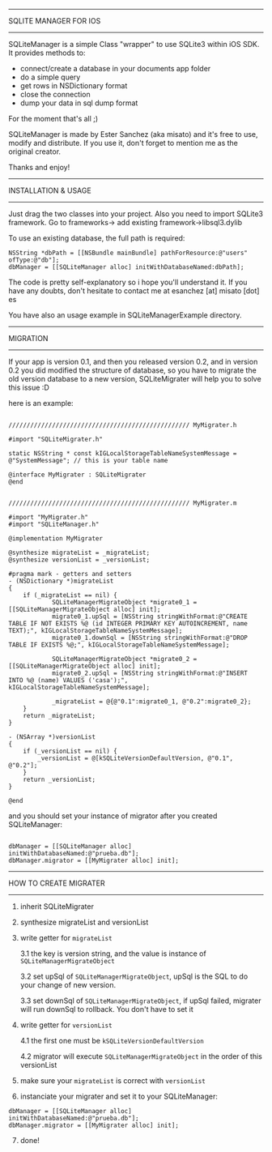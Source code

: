 *************************

 SQLITE MANAGER FOR IOS

*************************

SQLiteManager is a simple Class "wrapper" to use SQLite3 within iOS SDK.
It provides methods to:
- connect/create a database in your documents app folder
- do a simple query
- get rows in NSDictionary format
- close the connection
- dump your data in sql dump format

For the moment that's all ;) 

SQLiteManager is made by Ester Sanchez (aka misato) and it's free to use, modify and distribute. 
If you use it, don't forget to mention me as the original creator. 

Thanks and enjoy!

**********************

 INSTALLATION & USAGE

**********************

Just drag the two classes into your project. Also you need to import SQLite3 framework. Go to frameworks-> add existing framework->libsql3.dylib

To use an existing database, the full path is required:

```objc
NSString *dbPath = [[NSBundle mainBundle] pathForResource:@"users" ofType:@"db"];
dbManager = [[SQLiteManager alloc] initWithDatabaseNamed:dbPath];
```

The code is pretty self-explanatory so i hope you'll understand it.
If you have any doubts, don't hesitate to contact me at esanchez [at] misato [dot] es

You have also an usage example in SQLiteManagerExample directory.

**********************

 MIGRATION

**********************

If your app is version 0.1, and then you released version 0.2, and in version 0.2 you did modified the structure of database, so you have to migrate the old version database to a new version, SQLiteMigrater will help you to solve this issue :D

here is an example:

```objc

////////////////////////////////////////////////// MyMigrater.h

#import "SQLiteMigrater.h"

static NSString * const kIGLocalStorageTableNameSystemMessage = @"SystemMessage"; // this is your table name

@interface MyMigrater : SQLiteMigrater
@end


////////////////////////////////////////////////// MyMigrater.m

#import "MyMigrater.h"
#import "SQLiteManager.h"

@implementation MyMigrater

@synthesize migrateList = _migrateList;
@synthesize versionList = _versionList;

#pragma mark - getters and setters
- (NSDictionary *)migrateList
{
    if (_migrateList == nil) {
            SQLiteManagerMigrateObject *migrate0_1 = [[SQLiteManagerMigrateObject alloc] init];
            migrate0_1.upSql = [NSString stringWithFormat:@"CREATE TABLE IF NOT EXISTS %@ (id INTEGER PRIMARY KEY AUTOINCREMENT, name TEXT);", kIGLocalStorageTableNameSystemMessage];
            migrate0_1.downSql = [NSString stringWithFormat:@"DROP TABLE IF EXISTS %@;", kIGLocalStorageTableNameSystemMessage];
                                    
            SQLiteManagerMigrateObject *migrate0_2 = [[SQLiteManagerMigrateObject alloc] init];
            migrate0_2.upSql = [NSString stringWithFormat:@"INSERT INTO %@ (name) VALUES ('casa');", kIGLocalStorageTableNameSystemMessage];
            
            _migrateList = @{@"0.1":migrate0_1, @"0.2":migrate0_2};
    }
    return _migrateList;
}

- (NSArray *)versionList
{
    if (_versionList == nil) {
        _versionList = @[kSQLiteVersionDefaultVersion, @"0.1", @"0.2"];
    }
    return _versionList;
}

@end

```

and you should set your instance of migrator after you created SQLiteManager:

```objc

dbManager = [[SQLiteManager alloc] initWithDatabaseNamed:@"prueba.db"];
dbManager.migrator = [[MyMigrater alloc] init];

```

**********************

 HOW TO CREATE MIGRATER

**********************

1. inherit SQLiteMigrater

2. synthesize migrateList and versionList

3. write getter for `migrateList`

    3.1 the key is version string, and the value is instance of `SQLiteManagerMigrateObject`

    3.2 set upSql of `SQLiteManagerMigrateObject`, upSql is the SQL to do your change of new version.

    3.3 set downSql of `SQLiteManagerMigrateObject`, if upSql failed, migrater will run downSql to rollback. You don't have to set it

4. write getter for `versionList`

    4.1 the first one must be `kSQLiteVersionDefaultVersion`

    4.2 migrator will execute `SQLiteManagerMigrateObject` in the order of this versionList

5. make sure your `migrateList` is correct with `versionList`

6. instanciate your migrater and set it to your SQLiteManager:
```objc
dbManager = [[SQLiteManager alloc] initWithDatabaseNamed:@"prueba.db"];
dbManager.migrator = [[MyMigrater alloc] init];
```

7. done!

